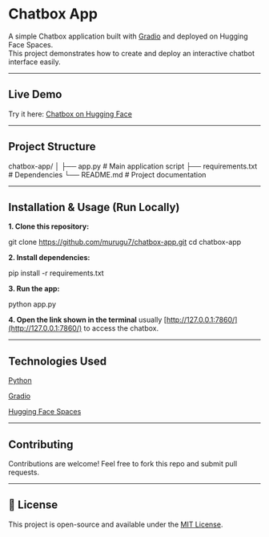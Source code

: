 # Chatbox App

A simple Chatbox application built with [Gradio](https://gradio.app/) and deployed on Hugging Face Spaces.  
This project demonstrates how to create and deploy an interactive chatbot interface easily.

---

## Live Demo
Try it here: [Chatbox on Hugging Face](https://huggingface.co/spaces/TSM7/chatfrench)

---

## Project Structure

chatbox-app/
│
├── app.py # Main application script
├── requirements.txt # Dependencies
└── README.md # Project documentation

---

## Installation & Usage (Run Locally)

**1. Clone this repository:**
  
   git clone https://github.com/murugu7/chatbox-app.git
   cd chatbox-app

**2. Install dependencies:**

   pip install -r requirements.txt

**3. Run the app:**

   python app.py

**4. Open the link shown in the terminal** usually [http://127.0.0.1:7860/](http://127.0.0.1:7860/) to access the chatbox.

---

## Technologies Used

[Python](https://www.python.org/)

[Gradio](https://gradio.app/)

[Hugging Face Spaces](https://huggingface.co/spaces)

---

## Contributing

Contributions are welcome! Feel free to fork this repo and submit pull requests.

---

## 📜 License

This project is open-source and available under the [MIT License](https://opensource.org/licenses/MIT).

